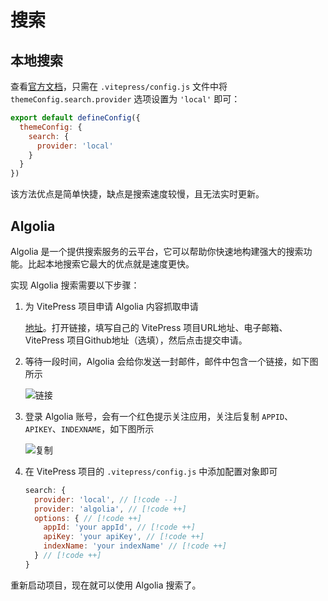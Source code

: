 # 搜索

## 本地搜索

查看[官方文档](https://vitepress.dev/zh/reference/default-theme-search)，只需在 `.vitepress/config.js` 文件中将 `themeConfig.search.provider` 选项设置为 `'local'` 即可：

```js
export default defineConfig({
  themeConfig: {
    search: {
      provider: 'local'
    }
  }
})
```

该方法优点是简单快捷，缺点是搜索速度较慢，且无法实时更新。

## Algolia

Algolia 是一个提供搜索服务的云平台，它可以帮助你快速地构建强大的搜索功能。比起本地搜索它最大的优点就是速度更快。

实现 Algolia 搜索需要以下步骤：

1. 为 VitePress 项目申请 Algolia 内容抓取申请

    [地址](https://docsearch.algolia.com/apply/)。打开链接，填写自己的 VitePress 项目URL地址、电子邮箱、VitePress 项目Github地址（选填），然后点击提交申请。

2. 等待一段时间，Algolia 会给你发送一封邮件，邮件中包含一个链接，如下图所示
   
    ![链接](https://pic1.imgdb.cn/item/67cede61066befcec6e27836.png)

3. 登录 Algolia 账号，会有一个红色提示关注应用，关注后复制 `APPID`、`APIKEY`、`INDEXNAME`，如下图所示
   
    ![复制](https://pic1.imgdb.cn/item/67cee04d066befcec6e27866.png)

4. 在 VitePress 项目的 `.vitepress/config.js` 中添加配置对象即可
   
    ```js
    search: {
      provider: 'local', // [!code --]
      provider: 'algolia', // [!code ++]
      options: { // [!code ++]
        appId: 'your appId', // [!code ++]
        apiKey: 'your apiKey', // [!code ++]
        indexName: 'your indexName' // [!code ++]
      } // [!code ++]
    }
    ```

重新启动项目，现在就可以使用 Algolia 搜索了。